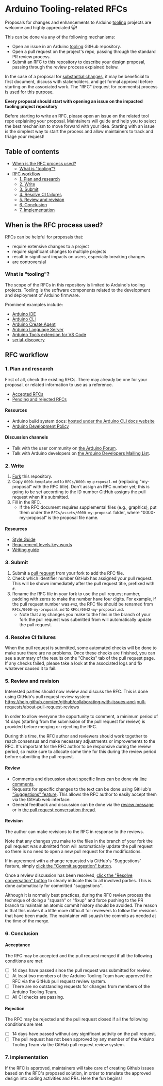 # Arduino Tooling-related RFCs

Proposals for changes and enhancements to Arduino [tooling](#what-is-tooling) projects are welcome and highly appreciated :smile_cat:!

This can be done via any of the following mechanisms:

- Open an issue in an Arduino [tooling](#what-is-tooling) GitHub repository.
- Open a pull request on the project's repo, passing through the standard PR review process.
- Submit an RFC to this repository to describe your design proposal, passing through the review process explained below.

In the case of a proposal for [substantial changes](#when-is-the-rfc-process-used), it may be beneficial to first document, discuss with stakeholders, and get formal approval before starting on the associated work. The "RFC" (request for comments) process is used for this purpose.

**Every proposal should start with opening an issue on the impacted tooling project repository**

Before starting to write an RFC, please open an issue on the related tool repo explaining your proposal. Maintainers will guide and help you to select the best mechanism to move forward with your idea. Starting with an issue is the simplest way to start the process and allow maintainers to track and triage your request!

## Table of contents

<!-- toc -->

- [When is the RFC process used?](#when-is-the-rfc-process-used)
  - [What is "tooling"?](#what-is-tooling)
- [RFC workflow](#rfc-workflow)
  - [1. Plan and research](#1-plan-and-research)
  - [2. Write](#2-write)
  - [3. Submit](#3-submit)
  - [4. Resolve CI failures](#4-resolve-ci-failures)
  - [5. Review and revision](#5-review-and-revision)
  - [6. Conclusion](#6-conclusion)
  - [7. Implementation](#7-implementation)

<!-- tocstop -->

## When is the RFC process used?

RFCs can be helpful for proposals that:

- require extensive changes to a project
- require significant changes to multiple projects
- result in significant impacts on users, especially breaking changes
- are controversial

### What is "tooling"?

The scope of the RFCs in this repository is limited to Arduino's tooling projects. Tooling is the software components related to the development and deployment of Arduino firmware.

Prominent examples include:

- [Arduino IDE](https://github.com/arduino/arduino-ide)
- [Arduino CLI](https://github.com/arduino/arduino-cli)
- [Arduino Create Agent](https://github.com/arduino/arduino-create-agent)
- [Arduino Language Server](https://github.com/arduino/arduino-language-server)
- [Arduino Tools extension for VS Code](https://github.com/arduino/vscode-arduino-tools)
- [serial-discovery](https://github.com/arduino/serial-discovery)

## RFC workflow

### 1. Plan and research

First of all, check the existing RFCs. There may already be one for your proposal, or related information to use as a reference.

- [Accepted RFCs](RFCs)
- [Pending and rejected RFCs](https://github.com/arduino/tooling-rfcs/pulls?q=is%3Aunmerged)

#### Resources

- Arduino build system docs: [hosted under the Arduino CLI docs website](https://arduino.github.io/arduino-cli/dev/)
- [Arduino Development Policy](https://github.com/arduino/Arduino/wiki/Development-Policy)

#### Discussion channels

- Talk with the user community on [the Arduino Forum](https://forum.arduino.cc/).
- Talk with Arduino developers on [the Arduino Developers Mailing List](https://groups.google.com/a/arduino.cc/forum/#!forum/developers).

### 2. Write

1. [Fork](https://help.github.com/en/github/getting-started-with-github/fork-a-repo) this repository.
1. Copy `0000-template.md` to `RFCs/0000-my-proposal.md` (replacing "my-proposal" with the RFC title). Don't assign an RFC number yet; this is going to be set according to the ID number GitHub assigns the pull request when it's submitted.
1. Fill in the RFC.
   - If the RFC document requires supplemental files (e.g., graphics), put them under the `RFCs/assets/0000-my-proposal` folder, where "0000-my-proposal" is the proposal file name.

#### Resources

- [Style Guide](https://tools.ietf.org/html/rfc7322)
- [Requirement levels key words](https://tools.ietf.org/html/rfc2119)
- [Writing guide](https://github.com/inasafe/inasafe/wiki/How-to-write-an-RFC)

### 3. Submit

1. Submit a [pull request](https://help.github.com/en/github/collaborating-with-issues-and-pull-requests/about-pull-requests) from your fork to add the RFC file.
1. Check which identifier number GitHub has assigned your pull request. This will be shown immediately after the pull request title, prefixed with `#`.
1. Rename the RFC file in your fork to use the pull request number, padding with zeros to make the number have four digits. For example, if the pull request number was `#42`, the RFC file should be renamed from `RFCs/0000-my-proposal.md` to `RFCs/0042-my-proposal.md`.
   - Note that any changes you make to the files in the branch of your fork the pull request was submitted from will automatically update the pull request.

### 4. Resolve CI failures

When the pull request is submitted, some automated checks will be done to make sure there are no problems. Once these checks are finished, you can see a summary of the results on the "Checks" tab of the pull request page. If any checks failed, please take a look at the associated logs and fix whatever caused it to fail.

### 5. Review and revision

Interested parties should now review and discuss the RFC. This is done using GitHub's pull request review system:<br />
https://help.github.com/en/github/collaborating-with-issues-and-pull-requests/about-pull-request-reviews

In order to allow everyone the opportunity to comment, a minimum period of 14 days (starting from the submission of the pull request for review) is provided before merging or rejecting the RFC.

During this time, the RFC author and reviewers should work together to reach consensus and make necessary adjustments or improvements to the RFC. It's important for the RFC author to be responsive during the review period, so make sure to allocate some time for this during the review period before submitting the pull request.

#### Review

- Comments and discussion about specific lines can be done via [line comments](https://docs.github.com/en/github/collaborating-with-issues-and-pull-requests/commenting-on-a-pull-request#adding-line-comments-to-a-pull-request).
- Requests for specific changes to the text can be done using GitHub's ["Suggestions" feature](https://docs.github.com/en/github/collaborating-with-issues-and-pull-requests/reviewing-proposed-changes-in-a-pull-request#starting-a-review:~:text=Optionally%2C%20to%20suggest%20a%20specific%20change). This allows the RFC author to easily accept them via the GitHub web interface.
- General feedback and discussion can be done via the [review message](https://docs.github.com/en/github/collaborating-with-issues-and-pull-requests/reviewing-proposed-changes-in-a-pull-request#submitting-your-review) or in [the pull request conversation thread](https://docs.github.com/en/github/collaborating-with-issues-and-pull-requests/commenting-on-a-pull-request#about-pull-request-comments).

#### Revision

The author can make revisions to the RFC in response to the reviews.

Note that any changes you make to the files in the branch of your fork the pull request was submitted from will automatically update the pull request so there is no need to open a new pull request for the modifications.

If in agreement with a change requested via GitHub's "Suggestions" feature, simply [click the "Commit suggestion" button](https://docs.github.com/en/github/collaborating-with-issues-and-pull-requests/incorporating-feedback-in-your-pull-request).

Once a review discussion has been resolved, [click the "Resolve conversation" button](https://docs.github.com/en/github/collaborating-with-issues-and-pull-requests/commenting-on-a-pull-request#resolving-conversations) to clearly indicate this to all involved parties. This is done automatically for committed "suggestions".

Although it is normally best practices, during the RFC review process the technique of doing a "squash" or "fixup" and force pushing to the PR branch to maintain an atomic commit history should be avoided. The reason is that this makes it a little more difficult for reviewers to follow the revisions that have been made. The maintainer will squash the commits as needed at the time of the merge.

### 6. Conclusion

#### Acceptance

The RFC may be accepted and the pull request merged if all the following conditions are met:

- [ ] 14 days have passed since the pull request was submitted for review.
- [ ] At least two members of the Arduino Tooling Team have approved the RFC via the GitHub pull request review system.
- [ ] There are no outstanding requests for changes from members of the Arduino Tooling Team.
- [ ] All CI checks are passing.

#### Rejection

The RFC may be rejected and the pull request closed if all the following conditions are met:

- [ ] 14 days have passed without any significant activity on the pull request.
- [ ] The pull request has not been approved by any member of the Arduino Tooling Team via the GitHub pull request review system.

### 7. Implementation

If the RFC is approved, maintainers will take care of creating Github issues based on the RFC's proposed solution, in order to translate the approved design into coding activities and PRs. Here the fun begins!
